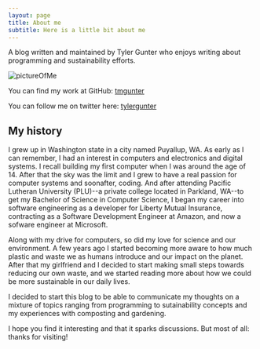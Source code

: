 ```yaml
---
layout: page
title: About me
subtitle: Here is a little bit about me
---
```


A blog written and maintained by Tyler Gunter who enjoys writing about programming and sustainability efforts.

![pictureOfMe](./img/Yosemite_Waterfall.jpg)


You can find my work at GitHub:
[tmgunter][github]

You can follow me on twitter here:
[tylergunter][twitter]

[github]: https://github.com/tmgunter
[twitter]: https://www.twitter.com/tylergunter

## My history

I grew up in Washington state in a city named Puyallup, WA. As early as I can remember, I had an interest in computers and electronics and digital systems. I recall building my first computer when I was around the age of 14. After that the sky was the limit and I grew to have a real passion for computer systems and soonafter, coding. And after attending Pacific Lutheran University (PLU)--a private college located in Parkland, WA--to get my Bachelor of Science in Computer Science, I began my career into software engineering as a developer for Liberty Mutual Insurance, contracting as a Software Development Engineer at Amazon, and now a sofware engineer at Microsoft.

Along with my drive for computers, so did my love for science and our environment. A few years ago I started becoming more aware to how much plastic and waste we as humans introduce and our impact on the planet. After that my girlfriend and I decided to start making small steps towards reducing our own waste, and we started reading more about how we could be more sustainable in our daily lives.

I decided to start this blog to be able to communicate my thoughts on a mixture of topics ranging from programming to sutainability concepts and my experiences with composting and gardening.

I hope you find it interesting and that it sparks discussions. But most of all: thanks for visiting!